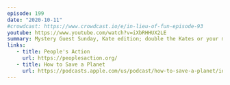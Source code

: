 ```yaml
---
episode: 199
date: "2020-10-11"
#crowdcast: https://www.crowdcast.io/e/in-lieu-of-fun-episode-93
youtube: https://www.youtube.com/watch?v=iXbRHHUX2LE
summary: Mystery Guest Sunday, Kate edition; double the Kates or your money back
links:
   - title: People's Action
     url: https://peoplesaction.org/
   - title: How to Save a Planet
     url: https://podcasts.apple.com/us/podcast/how-to-save-a-planet/id1525955817?i=1000492414039
---
```


